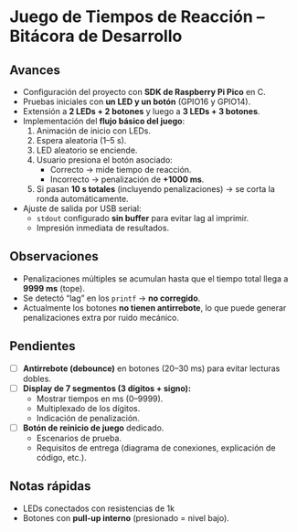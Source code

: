 # Juego de Tiempos de Reacción – Bitácora de Desarrollo

## Avances
- Configuración del proyecto con **SDK de Raspberry Pi Pico** en C.
- Pruebas iniciales con **un LED y un botón** (GPIO16 y GPIO14).
- Extensión a **2 LEDs + 2 botones** y luego a **3 LEDs + 3 botones**.
- Implementación del **flujo básico del juego**:
  1. Animación de inicio con LEDs.
  2. Espera aleatoria (1–5 s).
  3. LED aleatorio se enciende.
  4. Usuario presiona el botón asociado:
     - Correcto → mide tiempo de reacción.
     - Incorrecto → penalización de **+1000 ms**.
  5. Si pasan **10 s totales** (incluyendo penalizaciones) → se corta la ronda automáticamente.
- Ajuste de salida por USB serial:
  - `stdout` configurado **sin buffer** para evitar lag al imprimir.
  - Impresión inmediata de resultados.

## Observaciones
- Penalizaciones múltiples se acumulan hasta que el tiempo total llega a **9999 ms** (tope).
- Se detectó “lag” en los `printf` -> **no corregido**.
- Actualmente los botones **no tienen antirrebote**, lo que puede generar penalizaciones extra por ruido mecánico.

## Pendientes
- [ ] **Antirrebote (debounce)** en botones (20–30 ms) para evitar lecturas dobles.
- [ ] **Display de 7 segmentos (3 dígitos + signo):**
  - Mostrar tiempos en ms (0–9999).
  - Multiplexado de los dígitos.
  - Indicación de penalización.
- [ ] **Botón de reinicio de juego** dedicado.
  - Escenarios de prueba.
  - Requisitos de entrega (diagrama de conexiones, explicación de código, etc.).

## Notas rápidas
- LEDs conectados con resistencias de 1k
- Botones con **pull-up interno** (presionado = nivel bajo).
